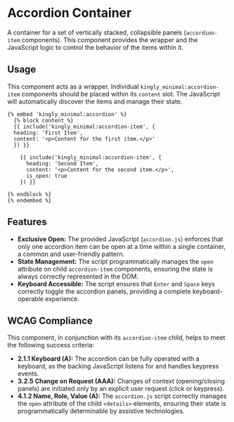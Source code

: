 # Accordion Container

A container for a set of vertically stacked, collapsible
panels (`accordion-item` components). This component provides the wrapper and
the JavaScript logic to control the behavior of the items within it.

## Usage

This component acts as a wrapper. Individual `kingly_minimal:accordion-item`
components should be placed within its `content` slot. The JavaScript will
automatically discover the items and manage their state.

```twig
{% embed 'kingly_minimal:accordion' %}
  {% block content %}
  {{ include('kingly_minimal:accordion-item', {
  heading: 'First Item',
  content: '<p>Content for the first item.</p>'
  }) }}

    {{ include('kingly_minimal:accordion-item', {
      heading: 'Second Item',
      content: '<p>Content for the second item.</p>',
      is_open: true
    }) }}

{% endblock %}
{% endembed %}
```

## Features

- **Exclusive Open:** The provided JavaScript (`accordion.js`) enforces that
  only one accordion item can be open at a time within a single container, a
  common and user-friendly pattern.
- **State Management:** The script programmatically manages the `open` attribute
  on child `accordion-item` components, ensuring the state is always correctly
  represented in the DOM.
- **Keyboard Accessible:** The script ensures that `Enter` and `Space` keys
  correctly toggle the accordion panels, providing a complete keyboard-operable
  experience.

## WCAG Compliance

This component, in conjunction with its `accordion-item` child, helps to meet
the following success criteria:

- **2.1.1 Keyboard (A):** The accordion can be fully operated with a keyboard,
  as the backing JavaScript listens for and handles keypress events.
- **3.2.5 Change on Request (AAA):** Changes of context (opening/closing panels)
  are initiated only by an explicit user request (click or keypress).
- **4.1.2 Name, Role, Value (A):** The `accordion.js` script correctly manages
  the `open` attribute of the child `<details>` elements, ensuring their state
  is programmatically determinable by assistive technologies.
